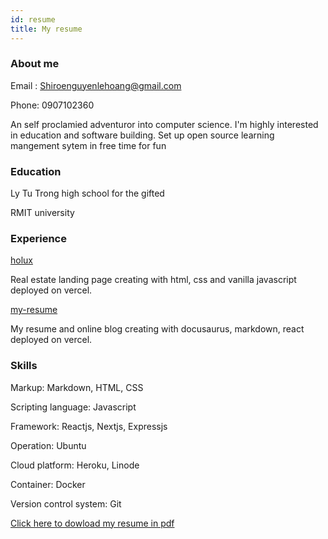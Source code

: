 ```yaml
---
id: resume
title: My resume
---
```


### About me

Email : Shiroenguyenlehoang@gmail.com

Phone: 0907102360

An self proclamied adventuror into computer science. I'm highly interested in education and software building. Set up open source learning mangement sytem in free time for fun

### Education

Ly Tu Trong high school for the gifted

RMIT university

### Experience

[holux](https://holux-vercel.vercel.app)

Real estate landing page creating with html, css and vanilla javascript deployed on vercel.

[my-resume](https://my-resume-gules.vercel.app/)

My resume and online blog creating with docusaurus, markdown, react deployed on vercel. 

### Skills

Markup: Markdown, HTML, CSS

Scripting language: Javascript

Framework: Reactjs, Nextjs, Expressjs

Operation: Ubuntu

Cloud platform: Heroku, Linode

Container: Docker

Version control system: Git

[Click here to dowload my resume in pdf]()